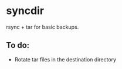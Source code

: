 # syncdir
rsync + tar for basic backups.

## To do:
- Rotate tar files in the destination directory
